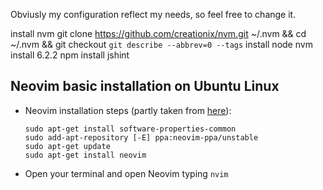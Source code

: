 Obviusly my configuration reflect my needs, so feel free to change it.

install nvm
git clone https://github.com/creationix/nvm.git ~/.nvm && cd ~/.nvm && git checkout `git describe --abbrev=0 --tags`
install node
nvm install 6.2.2
npm install jshint

## Neovim basic installation on Ubuntu Linux
* Neovim installation steps (partly taken from [here](https://github.com/neovim/neovim/wiki/Installing-Neovim)):
    ```
    sudo apt-get install software-properties-common
    sudo add-apt-repository [-E] ppa:neovim-ppa/unstable
    sudo apt-get update
    sudo apt-get install neovim
    ```
* Open your terminal and open Neovim typing `nvim`

